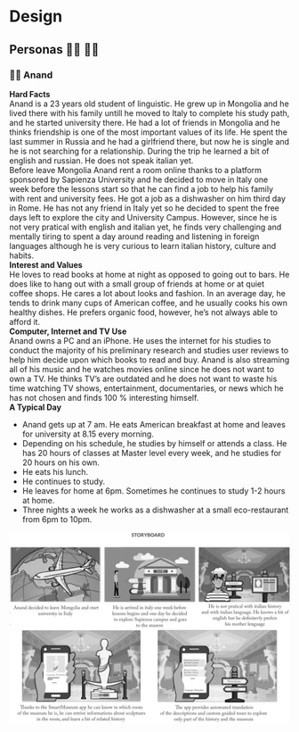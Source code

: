 # Design

## Personas :pouting_man: :pouting_woman:

### :pouting_man: Anand
__Hard Facts__  
Anand is a 23 years old student of linguistic. He grew up in Mongolia and he lived there with his family untill he moved to Italy to complete his study path, and he started university there. He had a lot of friends in Mongolia and he thinks friendship is one of the most important values of its life. He spent the last summer in Russia and he had a girlfriend there, but now he is single and he is not searching for a relationship. During the trip he learned a bit of english and russian. He does not speak italian yet.     
Before leave Mongolia Anand rent a room online thanks to a platform sponsored by Sapienza University and he decided to move in Italy one week before the lessons start so that he can find a job to help his family with rent and university fees. He got a job as a dishwasher on him third day in Rome. He has not any friend in Italy yet so he decided to spent the free days left to explore the city and University Campus. However, since he is not very pratical with english and italian yet, he finds very challenging and mentally tiring to spent a day around reading and listening in foreign languages although he is very curious to learn italian history, culture and habits.  
__Interest and Values__  
He loves to read books at home at night as opposed to going out to  bars. He does like to hang out with a small group of friends at home or  at quiet coffee shops. He cares a lot about looks and  fashion.
In an average day, he tends to drink many cups of American coffee, and he  usually cooks his own healthy dishes. He prefers organic food, however, he’s not always able to afford it.  
__Computer, Internet and TV Use__    
Anand owns a PC and an iPhone. He uses the  internet for his studies to conduct the majority of his preliminary  research and studies user reviews to help him decide upon which books to  read and buy. Anand is also streaming all of his music and he watches  movies online since he does not want to own a TV. He thinks TV’s are outdated and he does not want to waste his time watching TV shows, entertainment, documentaries, or news which he has not chosen and finds 100 % interesting himself.   
__A Typical Day__  
* Anand gets up at 7 am. He eats American breakfast at home and leaves for university at 8.15 every morning. 
* Depending on his schedule, he studies by himself or attends a  class. He has 20 hours of classes at Master level every week, and he studies for 20 hours on his own.  
* He eats his lunch.
* He continues to study.
* He leaves for home at 6pm. Sometimes he continues to study 1-2 hours at home.      
* Three nights a week he works as a dishwasher at a small eco-restaurant from 6pm to 10pm.

![Anand Storyboard](./img/anand_storyboardv2.png)
